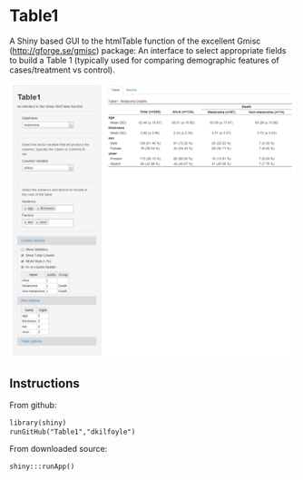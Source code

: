 Table1
======

A Shiny based GUI to the htmlTable function of the excellent Gmisc (http://gforge.se/gmisc) package: An interface to select appropriate fields to build a Table 1 (typically used for comparing demographic features of cases/treatment vs control). 

![Screenshot](Screenshot.png)

## Instructions

From github:

```
library(shiny)
runGitHub("Table1","dkilfoyle")
```

From downloaded source:

```
shiny:::runApp()
```
